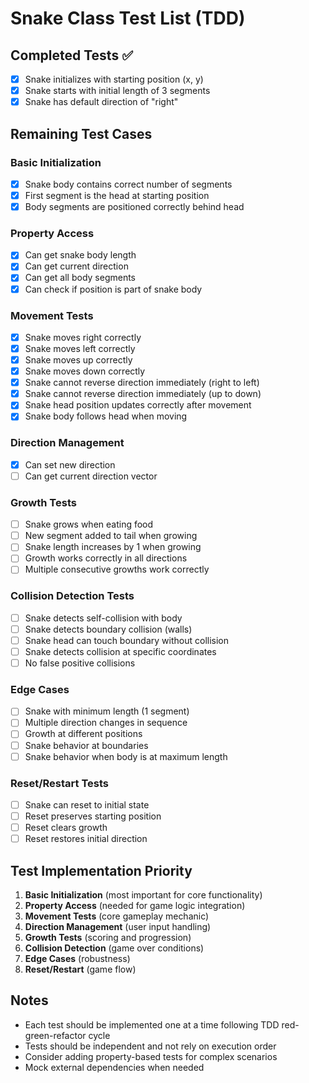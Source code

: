 # Snake Class Test List (TDD)

## Completed Tests ✅

- [x] Snake initializes with starting position (x, y)
- [x] Snake starts with initial length of 3 segments
- [x] Snake has default direction of "right"

## Remaining Test Cases

### Basic Initialization

- [x] Snake body contains correct number of segments
- [x] First segment is the head at starting position
- [x] Body segments are positioned correctly behind head

### Property Access

- [x] Can get snake body length
- [x] Can get current direction
- [x] Can get all body segments
- [x] Can check if position is part of snake body

### Movement Tests

- [x] Snake moves right correctly
- [x] Snake moves left correctly
- [x] Snake moves up correctly
- [x] Snake moves down correctly
- [x] Snake cannot reverse direction immediately (right to left)
- [x] Snake cannot reverse direction immediately (up to down)
- [x] Snake head position updates correctly after movement
- [x] Snake body follows head when moving

### Direction Management

- [x] Can set new direction
- [ ] Can get current direction vector

### Growth Tests

- [ ] Snake grows when eating food
- [ ] New segment added to tail when growing
- [ ] Snake length increases by 1 when growing
- [ ] Growth works correctly in all directions
- [ ] Multiple consecutive growths work correctly

### Collision Detection Tests

- [ ] Snake detects self-collision with body
- [ ] Snake detects boundary collision (walls)
- [ ] Snake head can touch boundary without collision
- [ ] Snake detects collision at specific coordinates
- [ ] No false positive collisions

### Edge Cases

- [ ] Snake with minimum length (1 segment)
- [ ] Multiple direction changes in sequence
- [ ] Growth at different positions
- [ ] Snake behavior at boundaries
- [ ] Snake behavior when body is at maximum length

### Reset/Restart Tests

- [ ] Snake can reset to initial state
- [ ] Reset preserves starting position
- [ ] Reset clears growth
- [ ] Reset restores initial direction

## Test Implementation Priority

1. **Basic Initialization** (most important for core functionality)
2. **Property Access** (needed for game logic integration)
3. **Movement Tests** (core gameplay mechanic)
4. **Direction Management** (user input handling)
5. **Growth Tests** (scoring and progression)
6. **Collision Detection** (game over conditions)
7. **Edge Cases** (robustness)
8. **Reset/Restart** (game flow)

## Notes

- Each test should be implemented one at a time following TDD red-green-refactor cycle
- Tests should be independent and not rely on execution order
- Consider adding property-based tests for complex scenarios
- Mock external dependencies when needed
